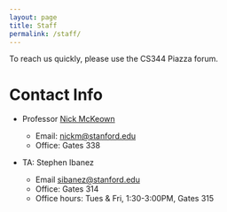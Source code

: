 ```yaml
---
layout: page
title: Staff
permalink: /staff/
---
```


To reach us quickly, please use the CS344 Piazza forum.

# Contact Info

* Professor [Nick McKeown](http://yuba.stanford.edu/~nickm/)
  * Email: [nickm@stanford.edu](mailto:nickm@stanford.edu)
  * Office: Gates 338

* TA: Stephen Ibanez
  * Email [sibanez@stanford.edu](mailto:sibanez@stanford.edu)
  * Office: Gates 314
  * Office hours: Tues & Fri, 1:30-3:00PM, Gates 315

